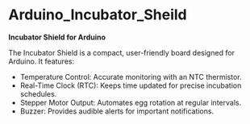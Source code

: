 # Arduino_Incubator_Sheild
**Incubator Shield for Arduino**

The Incubator Shield is a compact, user-friendly board designed for Arduino. It features:

- Temperature Control: Accurate monitoring with an NTC thermistor.
- Real-Time Clock (RTC): Keeps time updated for precise incubation schedules.
- Stepper Motor Output: Automates egg rotation at regular intervals.
- Buzzer: Provides audible alerts for important notifications.
